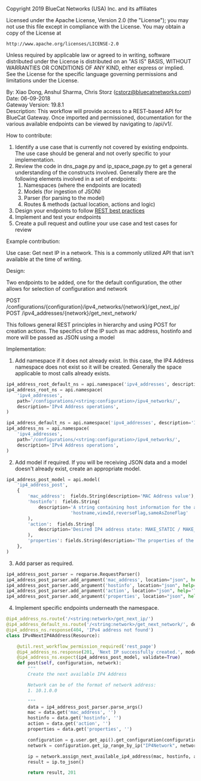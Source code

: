 Copyright 2019 BlueCat Networks (USA) Inc. and its affiliates

Licensed under the Apache License, Version 2.0 (the "License");
you may not use this file except in compliance with the License.
You may obtain a copy of the License at

    http://www.apache.org/licenses/LICENSE-2.0

Unless required by applicable law or agreed to in writing, software
distributed under the License is distributed on an "AS IS" BASIS,
WITHOUT WARRANTIES OR CONDITIONS OF ANY KIND, either express or implied.
See the License for the specific language governing permissions and
limitations under the License.

  By: Xiao Dong, Anshul Sharma, Chris Storz (cstorz@bluecatnetworks.com)
  Date: 06-09-2018  
  Gateway Version: 19.8.1  
  Description: This workflow will provide access to a REST-based API for BlueCat Gateway.
               Once imported and permissioned, documentation for the various available endpoints can
               be viewed by navigating to /api/v1/. 


How to contribute:

1. Identify a use case that is currently not covered by existing endpoints. The use case should be general and not overly specific to your implementation.
2. Review the code in dns_page.py and ip_space_page.py to get a general understanding of the constructs involved. Generally there are the following elements involved in a set of endpoints:
    1. Namespaces (where the endpoints are located)
    2. Models (for ingestion of JSON)
    3. Parser (for parsing to the model)
    4. Routes & methods (actual location, actions and logic)
3. Design your endpoints to follow [REST best practices](https://www.moesif.com/blog/api-guide/api-design-guidelines/ "REST best practices")
4. Implement and test your endpoints
5. Create a pull request and outline your use case and test cases for review

Example contribution:

Use case: Get next IP in a network. This is a commonly utilized API that isn't available at the time of writing.

Design:

Two endpoints to be added, one for the default configuration, the other allows for selection of configuration and network

POST /configurations/{configuration}/ipv4_networks/{network}/get_next_ip/
POST /ipv4_addresses/{network}/get_next_network/

This follows general REST principles in hierarchy and using POST for creation actions. The specifics of the IP such as mac address, hostinfo and more will be passed as JSON using a model

Implementation:

1. Add namespace if it does not already exist. In this case, the IP4 Address namespace does not exist so it will be created. Generally the space applicable to most calls already exists.
```python
ip4_address_root_default_ns = api.namespace('ipv4_addresses', description='IPv4 Address operations')
ip4_address_root_ns = api.namespace(
    'ipv4_addresses',
    path='/configurations/<string:configuration>/ipv4_networks/',
    description='IPv4 Address operations',
)

ip4_address_default_ns = api.namespace('ipv4_addresses', description='IPv4 Address operations')
ip4_address_ns = api.namespace(
    'ipv4_addresses',
    path='/configurations/<string:configuration>/ipv4_networks/',
    description='IPv4 Address operations',
)
```

2. Add model if required. If you will be receiving JSON data and a model doesn't already exist, create an appropriate model.

```python
ip4_address_post_model = api.model(
    'ip4_address_post',
    {
        'mac_address':  fields.String(description='MAC Address value'),
        'hostinfo':  fields.String(
            description='A string containing host information for the address in the following format: '
                        'hostname,viewId,reverseFlag,sameAsZoneFlag'
        ),
        'action':  fields.String(
            description='Desired IP4 address state: MAKE_STATIC / MAKE_RESERVED / MAKE_DHCP_RESERVED'
        ),
        'properties': fields.String(description='The properties of the IP4 Address', default='attribute=value|'),
    },
)
```

3. Add parser as required.

```python
ip4_address_post_parser = reqparse.RequestParser()
ip4_address_post_parser.add_argument('mac_address', location="json", help='The MAC address')
ip4_address_post_parser.add_argument('hostinfo', location="json", help='The hostinfo of the address')
ip4_address_post_parser.add_argument('action', location="json", help='The action for address assignment')
ip4_address_post_parser.add_argument('properties', location="json", help='The properties of the record')
```

4. Implement specific endpoints underneath the namespace.

```python
@ip4_address_ns.route('/<string:network>/get_next_ip/')
@ip4_address_default_ns.route('/<string:network>/get_next_network/', defaults=config_defaults)
@ip4_address_ns.response(404, 'IPv4 address not found')
class IPv4NextIP4Address(Resource):

    @util.rest_workflow_permission_required('rest_page')
    @ip4_address_ns.response(201, 'Next IP successfully created.', model=entity_return_model)
    @ip4_address_ns.expect(ip4_address_post_model, validate=True)
    def post(self, configuration, network):
        """
        Create the next available IP4 Address

        Network can be of the format of network address:
        1. 10.1.0.0

        """
        data = ip4_address_post_parser.parse_args()
        mac = data.get('mac_address', '')
        hostinfo = data.get('hostinfo', '')
        action = data.get('action', '')
        properties = data.get('properties', '')

        configuration = g.user.get_api().get_configuration(configuration)
        network = configuration.get_ip_range_by_ip("IP4Network", network)

        ip = network.assign_next_available_ip4_address(mac, hostinfo, action, properties)
        result = ip.to_json()

        return result, 201
```

